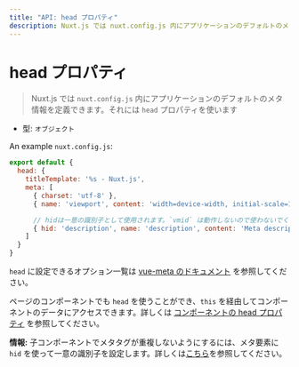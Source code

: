 ```yaml
---
title: "API: head プロパティ"
description: Nuxt.js では nuxt.config.js 内にアプリケーションのデフォルトのメタ情報を定義できます。
---
```


# head プロパティ

> Nuxt.js では `nuxt.config.js` 内にアプリケーションのデフォルトのメタ情報を定義できます。それには `head` プロパティを使います

- 型: `オブジェクト`

An example `nuxt.config.js`:
```js
export default {
  head: {
    titleTemplate: '%s - Nuxt.js',
    meta: [
      { charset: 'utf-8' },
      { name: 'viewport', content: 'width=device-width, initial-scale=1' },

      // hidは一意の識別子として使用されます。`vmid` は動作しないので使わないでください
      { hid: 'description', name: 'description', content: 'Meta description' }
    ]
  }
}
```

`head` に設定できるオプション一覧は [vue-meta のドキュメント](https://github.com/declandewet/vue-meta#recognized-metainfo-properties) を参照してください。

ページのコンポーネントでも `head` を使うことができ、`this` を経由してコンポーネントのデータにアクセスできます。詳しくは [コンポーネントの head プロパティ](/api/pages-head) を参照してください。

<div class="Alert Alert--teal">

<b>情報:</b> 子コンポーネントでメタタグが重複しないようにするには、メタ要素に `hid` を使って一意の識別子を設定します。詳しくは[こちら](https://github.com/declandewet/vue-meta#lists-of-tags)を参照してください。

</div>

